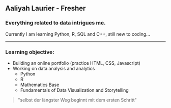 ## Aaliyah Laurier - Fresher 
### Everything related to data intrigues me.
Currently I am learning Python, R, SQL and C++, still new to coding...  
***
### Learning objective:
- Building an online portfolio (practice HTML, CSS, Javascript)
- Working on data analysis and analytics
  + Python
  + R
  + Mathematics Base
  + Fundamentals of Data Visualization and Storytelling

> "selbst der längster Weg beginnt mit dem ersten Schritt"
<!-- ADD MORE DETAILS LATER-->
